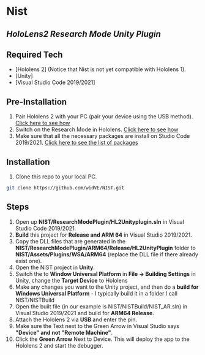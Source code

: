 # Nist 
##  *HoloLens2 Research Mode Unity Plugin*

## Required Tech

- [Hololens 2] (Notice that Nist is not yet compatible with Hololens 1).
- [Unity] 
- [Visual Studio Code 2019/2021] 

## Pre-Installation 
1. Pair Hololens 2 with your PC (pair your device using the USB method). [Click here to see how](https://docs.microsoft.com/en-us/windows/mixed-reality/develop/advanced-concepts/using-the-windows-device-portal#connecting-over-usb)
2. Switch on the Research Mode in Hololens. [Click here to see how](https://github.com/microsoft/HoloLens2ForCV/blob/main/Docs/ECCV2020-Tutorial/ECCV2020-ResearchMode-Api.pdf)
3. Make sure that all the necessary packages are install on Studio Code 2019/2021. [Click here to see the list of packages](https://docs.microsoft.com/en-us/windows/mixed-reality/develop/install-the-tools#installation-checklist)



## Installation

1. Clone this repo to your local PC. 
```sh
git clone https://github.com/widVE/NIST.git
```

## Steps
1. Open up **NIST/ResearchModePlugin/HL2Unityplugin.sln** in Visual Studio Code 2019/2021. 
2. **Build** this project for **Release and ARM 64** in Visual Studio 2019/2021. 
3. Copy the DLL files that are generated in the **NIST/ResearchModePlugin/ARM64/Release/HL2UnityPlugin** folder to **NIST/Assets/Plugins/WSA/ARM64** (replace the DLL file if there already exist one).
4. Open the NIST project in **Unity**.
5. Switch the to **Window Universal Platform** in **File -> Building Settings** in Unity, change the **Target Device** to Hololens
6. Make any changes you want to the Unity project, and then do a **build for Windows Universal Platform** - I typically build it in a folder I call NIST/NISTBuild
7. Open the built file (in our example is NIST/NISTBuild/NIST_AR.sln) in Visual Studio 2019/2021 and build for **ARM64 Release**. 
8. Attach the Hololens 2 via **USB** and enter the pin.
9. Make sure the Text next to the Green Arrow in Visual Studio says **"Device" and not "Remote Machine"**.
10. Click the **Green Arrow** Next to Device.  This will deploy the app to the Hololens 2 and start the debugger.
